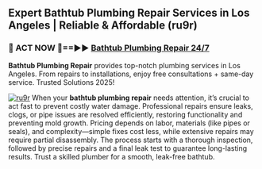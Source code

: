 ## Expert Bathtub Plumbing Repair Services in Los Angeles | Reliable & Affordable (ru9r)  

<h3>🚿 ACT NOW 🌟==►► <a href="https://tinyurl.com/2ne6vx2x" rel="nofollow">Bathtub Plumbing Repair 24/7</a></h3>

**Bathtub Plumbing Repair** provides top-notch plumbing services in Los Angeles. From repairs to installations, enjoy free consultations + same-day service. Trusted Solutions 2025!

[![ru9r](https://i.imgur.com/4PFF4AK.jpeg)](https://tinyurl.com/2ne6vx2x)
When your **bathtub plumbing repair** needs attention, it’s crucial to act fast to prevent costly water damage. Professional repairs ensure leaks, clogs, or pipe issues are resolved efficiently, restoring functionality and preventing mold growth. Pricing depends on labor, materials (like pipes or seals), and complexity—simple fixes cost less, while extensive repairs may require partial disassembly. The process starts with a thorough inspection, followed by precise repairs and a final leak test to guarantee long-lasting results. Trust a skilled plumber for a smooth, leak-free bathtub.